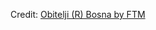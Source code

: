 <div id="observablehq-obitelji_header-22bc43ba"></div>
<div id="observablehq-obitelji_plot-22bc43ba"></div>
<p>Credit: <a href="https://observablehq.com/d/e61464c9bcf6d8de">Obitelji (R)  Bosna  by FTM</a></p>

<link rel="stylesheet" href="https://cdn.jsdelivr.net/npm/@observablehq/inspector@5/dist/inspector.css">
<script type="module">
import {Runtime, Inspector} from "https://cdn.jsdelivr.net/npm/@observablehq/runtime@5/dist/runtime.js";
import define from "https://api.observablehq.com/d/e61464c9bcf6d8de.js?v=4";
new Runtime().module(define, name => {
  if (name === "obitelji_header") return new Inspector(document.querySelector("#observablehq-obitelji_header-22bc43ba"));
  if (name === "obitelji_plot") return new Inspector(document.querySelector("#observablehq-obitelji_plot-22bc43ba"));
});
</script>
